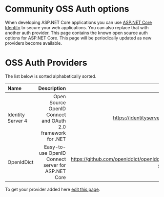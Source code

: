 # Community OSS Auth options

When developing ASP.NET Core applications you can use [ASP.NET Core Identity](https://docs.microsoft.com/en-us/aspnet/core/security/authentication/identity) to secure your web applications. You can also replace that with another auth provider. This page contains the known open source auth options for ASP.NET Core. This page will be periodically updated as new providers become available.

# OSS Auth Providers

The list below is sorted alphabetically sorted.

| Name                      | Description | Link |
|:--------------------------|------------:|------------------------------------------------:|
| Identity Server 4 | Open Source OpenID Connect and OAuth 2.0 framework for .NET | https://identityserver.io/ |
| OpenIdDict | Easy-to-use OpenID Connect server for ASP.NET Core | https://github.com/openiddict/openiddict-core |

To get your provider added here [edit this page](INSERT-EDIT-THIS-PAGE-LINK-HERE).
